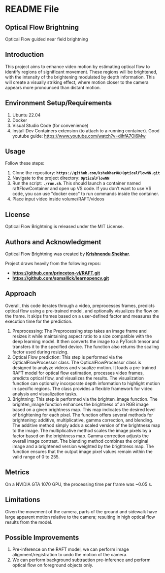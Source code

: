 # **README File**

## **Optical Flow Brightning**

Optical Flow guided near field brightning

## **Introduction**

This project aims to enhance video motion by estimating optical flow to identify regions of significant movement. These regions will be brightened, with the intensity of the brightening modulated by depth information. This will create a visually striking effect, where motion closer to the camera appears more pronounced than distant motion.

## **Environment Setup/Requirements**
1. Ubuntu 22.04
2. Docker
3. Visual Studio Code (for convenience)
4. Install Dev Containers extension (to attach to a running container). Good youtube guide: https://www.youtube.com/watch?v=dihfA7Ol6Mw

## **Usage**
Follow these steps:
1. Clone the repository: **`https://github.com/kshekharUW/OpticalFlowNN.git`**
2. Navigate to the project directory: **`OpticalFlowNN`**
3. Run the script: **`./run.sh`**. This should launch a container named raftFlowContainer and open up VS code. If you don't want to use VS code, you can use "docker exec" to run commands inside the container.
5. Place input video inside volume/RAFT/videos

## **License**

Optical Flow Brightning is released under the MIT License.

## **Authors and Acknowledgment**

Optical Flow Brightning was created by **[Krishnendu Shekhar](https://github.com/kshekharUW)**.

Project draws heavily from the following repos:
- **https://github.com/princeton-vl/RAFT.git**
- **https://github.com/spmallick/learnopencv.git**

## **Approach**
Overall, this code iterates through a video, preprocesses frames, predicts optical flow using a pre-trained model, and optionally visualizes the flow on the frame. It skips frames based on a user-defined factor and measures the execution time for the prediction.
  1. Preprocessing: The Preprocessing step takes an image frame and resizes it while maintaining aspect ratio to a size compatible with the deep learning model. It then converts the image to a PyTorch tensor and transfers it to the specified device. The function also returns the scaling factor used during resizing.
  2. Optical Flow prediction: This step is performed via the OpticalFlowProcessor class. The OpticalFlowProcessor class is designed to analyze videos and visualize motion. It loads a pre-trained RAFT model for optical flow estimation, processes video frames, predicts optical flow, and visualizes the results. The visualization function can optionally incorporate depth information to highlight motion in specific regions. The class provides a flexible framework for video analysis and visualization tasks.
  3. Brightning: This step is performed via the brighten_image function. The brighten_image function enhances the brightness of an RGB image based on a given brightness map. This map indicates the desired level of brightening for each pixel. The function offers several methods for brightening: additive, multiplicative, gamma correction, and blending. The additive method simply adds a scaled version of the brightness map to the image. The multiplicative method scales the image pixels by a factor based on the brightness map. Gamma correction adjusts the overall image contrast. The blending method combines the original image and a brightened version weighted by the brightness map. The function ensures that the output image pixel values remain within the valid range of 0 to 255. 

## **Metrics**
On a NVIDIA GTA 1070 GPU, the processing time per frame was ~0.05 s. 

## **Limitations**
Given the movement of the camera, parts of the ground and sidewalk have large apparent motion relative to the camera; resulting in high optical flow results from the model.

## **Possible Improvements**
1. Pre-inference on the RAFT model, we can perform image alignment/registration to undo the motion of the camera.
2. We can perform background subtraction pre-inference and perform optical flow on foreground objects only.
